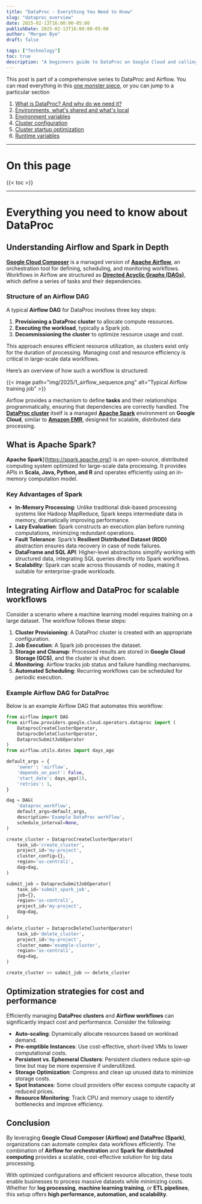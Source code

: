 ```yaml
---
title: "DataProc - Everything You Need to Know"
slug: "dataproc_overview"
date: 2025-02-13T16:00:00-05:00
publishDate: 2025-02-13T16:00:00-05:00
author: "Morgan Bye"
draft: false

tags: ["Technology"]
toc: true
description: "A beginners guide to DataProc on Google Cloud and calling it from Composer"
---
```


This post is part of a comprehensive series to DataProc and Airflow. You can read everything in this [one monster piece](https://morganbye.com/posts/dataproc/), or you can jump to a particular section

1. [What is DataProc? And why do we need it?](https://morganbye.com/posts/dataproc_overview/)
2. [Environments, what's shared and what's local](https://morganbye.com/posts/dataproc_environments/)
3. [Environment variables](https://morganbye.com/posts/dataproc_variables/)
4. [Cluster configuration](https://morganbye.com/posts/dataproc_cluster_configuration/)
5. [Cluster startup optimization](https://morganbye.com/posts/dataproc_startup_optimization/)
6. [Runtime variables](https://morganbye.com/posts/dataproc_runtime_variables/)

---

# On this page

{{< toc >}}

---

# Everything you need to know about DataProc

## Understanding Airflow and Spark in Depth

[**Google Cloud Composer**](https://cloud.google.com/composer?hl=en) is a managed version of [**Apache Airflow**](https://airflow.apache.org/), an orchestration tool for defining, scheduling, and monitoring workflows. Workflows in Airflow are structured as [**Directed Acyclic Graphs (DAGs)**](https://www.geeksforgeeks.org/introduction-to-directed-acyclic-graph/), which define a series of tasks and their dependencies.

### Structure of an Airflow DAG

A typical **Airflow DAG** for DataProc involves three key steps:

1. **Provisioning a DataProc cluster** to allocate compute resources.
2. **Executing the workload**, typically a Spark job.
3. **Decommissioning the cluster** to optimize resource usage and cost.

This approach ensures efficient resource utilization, as clusters exist only for the duration of processing. Managing cost and resource efficiency is critical in large-scale data workflows.

Here’s an overview of how such a workflow is structured:

{{< image path="img/2025/1_airflow_sequence.png" alt="Typical Airflow training job" >}}

Airflow provides a mechanism to define **tasks** and their relationships programmatically, ensuring that dependencies are correctly handled. The [**DataProc cluster**](https://cloud.google.com/dataproc?hl=en) itself is a managed [**Apache Spark**](https://spark.apache.org/) environment on **Google Cloud**, similar to [**Amazon EMR**](https://aws.amazon.com/emr/), designed for scalable, distributed data processing.

## What is Apache Spark?

**Apache Spark**](https://spark.apache.org/) is an open-source, distributed computing system optimized for large-scale data processing. It provides APIs in **Scala, Java, Python, and R** and operates efficiently using an in-memory computation model.

### Key Advantages of Spark

- **In-Memory Processing**: Unlike traditional disk-based processing systems like Hadoop MapReduce, Spark keeps intermediate data in memory, dramatically improving performance.
- **Lazy Evaluation**: Spark constructs an execution plan before running computations, minimizing redundant operations.
- **Fault Tolerance**: Spark’s **Resilient Distributed Dataset (RDD)** abstraction ensures data recovery in case of node failures.
- **DataFrame and SQL API**: Higher-level abstractions simplify working with structured data, integrating SQL queries directly into Spark workflows.
- **Scalability**: Spark can scale across thousands of nodes, making it suitable for enterprise-grade workloads.

## Integrating Airflow and DataProc for scalable workflows

Consider a scenario where a machine learning model requires training on a large dataset. The workflow follows these steps:

1. **Cluster Provisioning**: A DataProc cluster is created with an appropriate configuration.
2. **Job Execution**: A Spark job processes the dataset.
3. **Storage and Cleanup**: Processed results are stored in **Google Cloud Storage (GCS)**, and the cluster is shut down.
4. **Monitoring**: Airflow tracks job status and failure handling mechanisms.
5. **Automated Scheduling**: Recurring workflows can be scheduled for periodic execution.

### Example Airflow DAG for DataProc

Below is an example Airflow DAG that automates this workflow:

```python
from airflow import DAG
from airflow.providers.google.cloud.operators.dataproc import (
    DataprocCreateClusterOperator,
    DataprocDeleteClusterOperator,
    DataprocSubmitJobOperator
)
from airflow.utils.dates import days_ago

default_args = {
    'owner': 'airflow',
    'depends_on_past': False,
    'start_date': days_ago(1),
    'retries': 1,
}

dag = DAG(
    'dataproc_workflow',
    default_args=default_args,
    description='Example DataProc workflow',
    schedule_interval=None,
)

create_cluster = DataprocCreateClusterOperator(
    task_id='create_cluster',
    project_id='my-project',
    cluster_config={},
    region='us-central1',
    dag=dag,
)

submit_job = DataprocSubmitJobOperator(
    task_id='submit_spark_job',
    job={},
    region='us-central1',
    project_id='my-project',
    dag=dag,
)

delete_cluster = DataprocDeleteClusterOperator(
    task_id='delete_cluster',
    project_id='my-project',
    cluster_name='example-cluster',
    region='us-central1',
    dag=dag,
)

create_cluster >> submit_job >> delete_cluster
```

## Optimization strategies for cost and performance

Efficiently managing **DataProc clusters** and **Airflow workflows** can significantly impact cost and performance. Consider the following:

- **Auto-scaling**: Dynamically allocate resources based on workload demand.
- **Pre-emptible Instances**: Use cost-effective, short-lived VMs to lower computational costs.
- **Persistent vs. Ephemeral Clusters**: Persistent clusters reduce spin-up time but may be more expensive if underutilized.
- **Storage Optimization**: Compress and clean up unused data to minimize storage costs.
- **Spot Instances**: Some cloud providers offer excess compute capacity at reduced prices.
- **Resource Monitoring**: Track CPU and memory usage to identify bottlenecks and improve efficiency.

## Conclusion

By leveraging **Google Cloud Composer (Airflow) and DataProc (Spark)**, organizations can automate complex data workflows efficiently. The combination of **Airflow for orchestration** and **Spark for distributed computing** provides a scalable, cost-effective solution for big data processing.

With optimized configurations and efficient resource allocation, these tools enable businesses to process massive datasets while minimizing costs. Whether for **log processing**, **machine learning training**, or **ETL pipelines**, this setup offers **high performance, automation, and scalability**.
